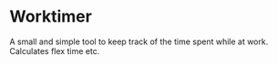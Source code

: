 # Worktimer
A small and simple tool to keep track of the time spent while at work. Calculates flex time etc.